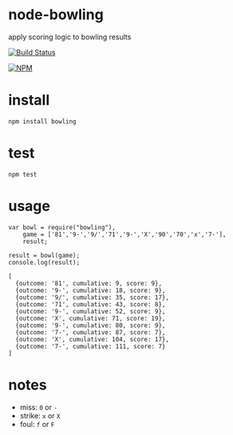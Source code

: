
# node-bowling

apply scoring logic to bowling results

[![Build Status](https://travis-ci.org/tphummel/node-bowling.png)](https://travis-ci.org/tphumeml/node-bowling)

[![NPM](https://nodei.co/npm/bowling.png?downloads=true)](https://nodei.co/npm/bowling/)

# install

    npm install bowling

# test

    npm test

# usage

    var bowl = require("bowling"),
        game = ['81','9-','9/','71','9-','X','90','70','x','7-'],
        result;

    result = bowl(game);
    console.log(result);

    [
      {outcome: '81', cumulative: 9, score: 9},
      {outcome: '9-', cumulative: 18, score: 9},
      {outcome: '9/', cumulative: 35, score: 17},
      {outcome: '71', cumulative: 43, score: 8},
      {outcome: '9-', cumulative: 52, score: 9},
      {outcome: 'X', cumulative: 71, score: 19},
      {outcome: '9-', cumulative: 80, score: 9},
      {outcome: '7-', cumulative: 87, score: 7},
      {outcome: 'X', cumulative: 104, score: 17},
      {outcome: '7-', cumulative: 111, score: 7}
    ]

# notes

- miss: `0` or `-`
- strike: `x` or `X`
- foul: `f` or `F`
